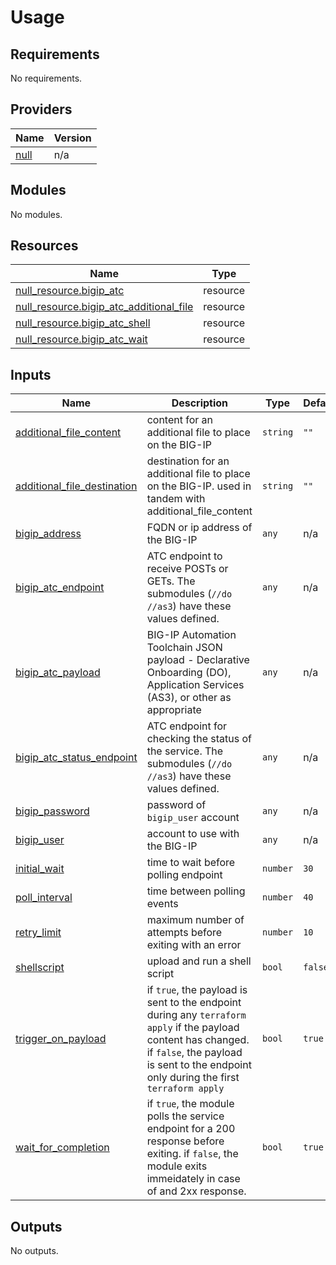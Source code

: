 # Usage

<!--- BEGIN_TF_DOCS --->
## Requirements

No requirements.

## Providers

| Name | Version |
|------|---------|
| <a name="provider_null"></a> [null](#provider\_null) | n/a |

## Modules

No modules.

## Resources

| Name | Type |
|------|------|
| [null_resource.bigip_atc](https://registry.terraform.io/providers/hashicorp/null/latest/docs/resources/resource) | resource |
| [null_resource.bigip_atc_additional_file](https://registry.terraform.io/providers/hashicorp/null/latest/docs/resources/resource) | resource |
| [null_resource.bigip_atc_shell](https://registry.terraform.io/providers/hashicorp/null/latest/docs/resources/resource) | resource |
| [null_resource.bigip_atc_wait](https://registry.terraform.io/providers/hashicorp/null/latest/docs/resources/resource) | resource |

## Inputs

| Name | Description | Type | Default | Required |
|------|-------------|------|---------|:--------:|
| <a name="input_additional_file_content"></a> [additional\_file\_content](#input\_additional\_file\_content) | content for an additional file to place on the BIG-IP | `string` | `""` | no |
| <a name="input_additional_file_destination"></a> [additional\_file\_destination](#input\_additional\_file\_destination) | destination for an additional file to place on the BIG-IP. used in tandem with additional\_file\_content | `string` | `""` | no |
| <a name="input_bigip_address"></a> [bigip\_address](#input\_bigip\_address) | FQDN or ip address of the BIG-IP | `any` | n/a | yes |
| <a name="input_bigip_atc_endpoint"></a> [bigip\_atc\_endpoint](#input\_bigip\_atc\_endpoint) | ATC endpoint to receive POSTs or GETs. The submodules (`//do` `//as3`) have these values defined. | `any` | n/a | yes |
| <a name="input_bigip_atc_payload"></a> [bigip\_atc\_payload](#input\_bigip\_atc\_payload) | BIG-IP Automation Toolchain JSON payload - Declarative Onboarding (DO), Application Services (AS3), or other as appropriate | `any` | n/a | yes |
| <a name="input_bigip_atc_status_endpoint"></a> [bigip\_atc\_status\_endpoint](#input\_bigip\_atc\_status\_endpoint) | ATC endpoint for checking the status of the service. The submodules (`//do` `//as3`) have these values defined. | `any` | n/a | yes |
| <a name="input_bigip_password"></a> [bigip\_password](#input\_bigip\_password) | password of `bigip_user` account | `any` | n/a | yes |
| <a name="input_bigip_user"></a> [bigip\_user](#input\_bigip\_user) | account to use with the BIG-IP | `any` | n/a | yes |
| <a name="input_initial_wait"></a> [initial\_wait](#input\_initial\_wait) | time to wait before polling endpoint | `number` | `30` | no |
| <a name="input_poll_interval"></a> [poll\_interval](#input\_poll\_interval) | time between polling events | `number` | `40` | no |
| <a name="input_retry_limit"></a> [retry\_limit](#input\_retry\_limit) | maximum number of attempts before exiting with an error | `number` | `10` | no |
| <a name="input_shellscript"></a> [shellscript](#input\_shellscript) | upload and run a shell script | `bool` | `false` | no |
| <a name="input_trigger_on_payload"></a> [trigger\_on\_payload](#input\_trigger\_on\_payload) | if `true`, the payload is sent to the endpoint during any `terraform apply` if the payload content has changed. if `false`, the payload is sent to the endpoint only during the first `terraform apply` | `bool` | `true` | no |
| <a name="input_wait_for_completion"></a> [wait\_for\_completion](#input\_wait\_for\_completion) | if `true`, the module polls the service endpoint for a 200 response before exiting. if `false`, the module exits immeidately in case of and 2xx response. | `bool` | `true` | no |

## Outputs

No outputs.

<!--- END_TF_DOCS --->


